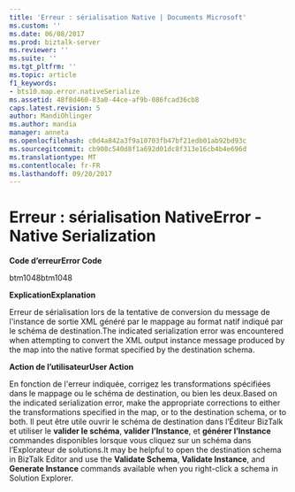 ```yaml
---
title: 'Erreur : sérialisation Native | Documents Microsoft'
ms.custom: ''
ms.date: 06/08/2017
ms.prod: biztalk-server
ms.reviewer: ''
ms.suite: ''
ms.tgt_pltfrm: ''
ms.topic: article
f1_keywords:
- bts10.map.error.nativeSerialize
ms.assetid: 48f8d460-83a0-44ce-af9b-086fcad36cb8
caps.latest.revision: 5
author: MandiOhlinger
ms.author: mandia
manager: anneta
ms.openlocfilehash: c0d4a842a3f9a10703fb47bf21edb01ab92bd93c
ms.sourcegitcommit: cb908c540d8f1a692d01dc8f313e16cb4b4e696d
ms.translationtype: MT
ms.contentlocale: fr-FR
ms.lasthandoff: 09/20/2017
---
```

# <a name="error---native-serialization"></a><span data-ttu-id="e8265-102">Erreur : sérialisation Native</span><span class="sxs-lookup"><span data-stu-id="e8265-102">Error - Native Serialization</span></span>
<span data-ttu-id="e8265-103">**Code d’erreur**</span><span class="sxs-lookup"><span data-stu-id="e8265-103">**Error Code**</span></span>  
  
 <span data-ttu-id="e8265-104">btm1048</span><span class="sxs-lookup"><span data-stu-id="e8265-104">btm1048</span></span>  
  
 <span data-ttu-id="e8265-105">**Explication**</span><span class="sxs-lookup"><span data-stu-id="e8265-105">**Explanation**</span></span>  
  
 <span data-ttu-id="e8265-106">Erreur de sérialisation lors de la tentative de conversion du message de l'instance de sortie XML généré par le mappage au format natif indiqué par le schéma de destination.</span><span class="sxs-lookup"><span data-stu-id="e8265-106">The indicated serialization error was encountered when attempting to convert the XML output instance message produced by the map into the native format specified by the destination schema.</span></span>  
  
 <span data-ttu-id="e8265-107">**Action de l’utilisateur**</span><span class="sxs-lookup"><span data-stu-id="e8265-107">**User Action**</span></span>  
  
 <span data-ttu-id="e8265-108">En fonction de l'erreur indiquée, corrigez les transformations spécifiées dans le mappage ou le schéma de destination, ou bien les deux.</span><span class="sxs-lookup"><span data-stu-id="e8265-108">Based on the indicated serialization error, make the appropriate corrections to either the transformations specified in the map, or to the destination schema, or to both.</span></span> <span data-ttu-id="e8265-109">Il peut être utile ouvrir le schéma de destination dans l’Éditeur BizTalk et utiliser le **valider le schéma**, **valider l’Instance**, et **générer l’Instance** commandes disponibles lorsque vous cliquez sur un schéma dans l’Explorateur de solutions.</span><span class="sxs-lookup"><span data-stu-id="e8265-109">It may be helpful to open the destination schema in BizTalk Editor and use the **Validate Schema**, **Validate Instance**, and **Generate Instance** commands available when you right-click a schema in Solution Explorer.</span></span>